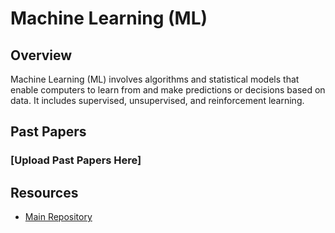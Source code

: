# Machine Learning (ML)

## Overview

Machine Learning (ML) involves algorithms and statistical models that enable computers to learn from and make predictions or decisions based on data. It includes supervised, unsupervised, and reinforcement learning.

## Past Papers

### [Upload Past Papers Here]


## Resources

- [Main Repository](https://github.com/waleedsid/COMSATS-University-Abbottabad-Past-Papers)
